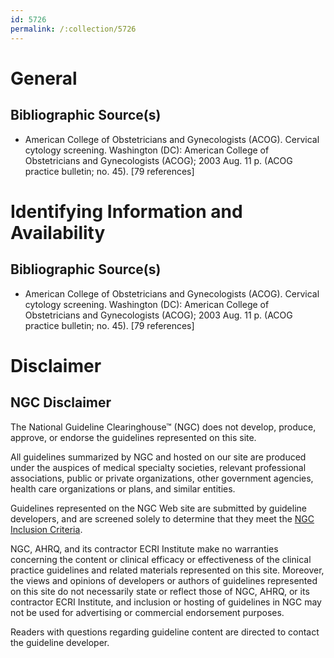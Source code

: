 ```yaml
---
id: 5726
permalink: /:collection/5726
---
```


# General

## Bibliographic Source(s)

- American College of Obstetricians and Gynecologists (ACOG). Cervical cytology screening. Washington (DC): American College of Obstetricians and Gynecologists (ACOG); 2003 Aug. 11 p. (ACOG practice bulletin; no. 45). [79 references]

# Identifying Information and Availability

## Bibliographic Source(s)

- American College of Obstetricians and Gynecologists (ACOG). Cervical cytology screening. Washington (DC): American College of Obstetricians and Gynecologists (ACOG); 2003 Aug. 11 p. (ACOG practice bulletin; no. 45). [79 references]

# Disclaimer

## NGC Disclaimer

The National Guideline Clearinghouse™ (NGC) does not develop, produce, approve, or endorse the guidelines represented on this site.

All guidelines summarized by NGC and hosted on our site are produced under the auspices of medical specialty societies, relevant professional associations, public or private organizations, other government agencies, health care organizations or plans, and similar entities.

Guidelines represented on the NGC Web site are submitted by guideline developers, and are screened solely to determine that they meet the [NGC Inclusion Criteria](/help-and-about/summaries/inclusion-criteria).

NGC, AHRQ, and its contractor ECRI Institute make no warranties concerning the content or clinical efficacy or effectiveness of the clinical practice guidelines and related materials represented on this site. Moreover, the views and opinions of developers or authors of guidelines represented on this site do not necessarily state or reflect those of NGC, AHRQ, or its contractor ECRI Institute, and inclusion or hosting of guidelines in NGC may not be used for advertising or commercial endorsement purposes.

Readers with questions regarding guideline content are directed to contact the guideline developer.

